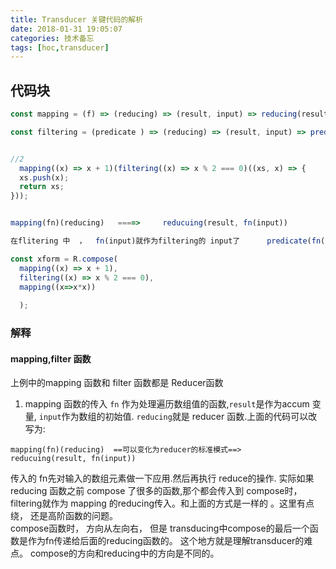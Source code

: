 ```yaml
---
title: Transducer 关键代码的解析
date: 2018-01-31 19:05:07
categories: 技术备忘
tags: [hoc,transducer]
---
```



## 代码块 ##

```js
const mapping = (f) => (reducing) => (result, input) => reducing(result, f(input));

const filtering = (predicate ) => (reducing) => (result, input) => predicate(input) ? reducing(result, input) : result;


//2 
  mapping((x) => x + 1)(filtering((x) => x % 2 === 0)((xs, x) => {
  xs.push(x);
  return xs;
}));


mapping(fn)(reducing)   ====>     reducuing(result, fn(input))

在flitering 中  ，  fn(input)就作为filtering的 input了      predicate(fn(input))

const xform = R.compose(
  mapping((x) => x + 1),
  filtering((x) => x % 2 === 0),
  mapping((x=>x*x))
  
  );

```
### 解释

#### mapping,filter 函数
上例中的mapping 函数和 filter 函数都是 Reducer函数
1. mapping 函数的传入 `fn` 作为处理遍历数组值的函数,`result`是作为accum 变量, `input`作为数组的初始值. `reducing`就是 reducer 函数.上面的代码可以改写为:
```
mapping(fn)(reducing)  ==可以变化为reducer的标准模式==>     reducuing(result, fn(input))
```
传入的 fn先对输入的数组元素做一下应用.然后再执行 reduce的操作.  实际如果 reducing 函数之前 compose 了很多的函数,那个都会传入到
compose时，filtering就作为 mapping 的reducing传入。和上面的方式是一样的 。这里有点绕， 还是高阶函数的问题。   
compose函数时，  方向从左向右，  但是 transducing中compose的最后一个函数是作为fn传递给后面的reducing函数的。
这个地方就是理解transducer的难点。  compose的方向和reducing中的方向是不同的。




